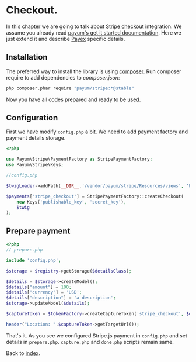 # Checkout.

In this chapter we are going to talk about [Stripe checkout](https://stripe.com/docs/checkout) integration.
We assume you already read [payum's get it started documentation](https://github.com/Payum/Payum/blob/master/docs/get-it-started.md).
Here we just extend it and describe [Payex](http://www.payexpim.com/) specific details.

## Installation

The preferred way to install the library is using [composer](http://getcomposer.org/).
Run composer require to add dependencies to _composer.json_:

```bash
php composer.phar require "payum/stripe:*@stable"
```

Now you have all codes prepared and ready to be used.

## Configuration

First we have modify `config.php` a bit.
We need to add payment factory and payment details storage.

```php
<?php

use Payum\Stripe\PaymentFactory as StripePaymentFactory;
use Payum\Stripe\Keys;

//config.php

$twigLoader->addPath(__DIR__.'/vendor/payum/stripe/Resources/views', 'PayumStripe');

$payments['stripe_checkout'] = StripePaymentFactory::createCheckout(
    new Keys('publishable_key', 'secret_key'),
    $twig
);
```

## Prepare payment

```php
<?php
// prepare.php

include 'config.php';

$storage = $registry->getStorage($detailsClass);

$details = $storage->createModel();
$details["amount"] = 100;
$details["currency"] = 'USD';
$details["description"] = 'a description';
$storage->updateModel($details);

$captureToken = $tokenFactory->createCaptureToken('stripe_checkout', $details, 'done.php');

header("Location: ".$captureToken->getTargetUrl());
```

That's it. As you see we configured Stripe.js payment in `config.php` and set details in `prepare.php`.
`capture.php` and `done.php` scripts remain same.

Back to [index](index.md).